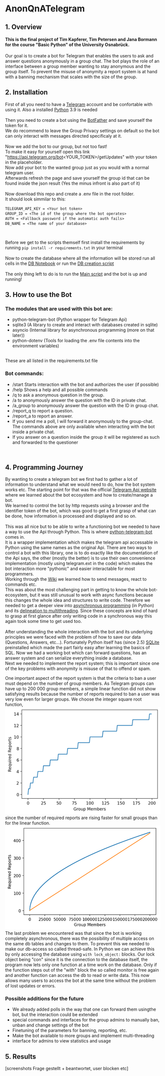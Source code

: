# AnonQnATelegram

## 1. Overview
#### This is the final project of Tim Kapferer, Tim Petersen and Jana Bormann for the course "Basic Python" of the University Osnabrück. <br>
Our goal is to create a bot for Telegram that enables the users to ask and answer questions anonymously in a group chat.
The bot plays the role of an interface between a group member wanting to stay anonymous and the group itself.
To prevent the misuse of anonymity a report system is at hand with a banning mechanism that scales with the size of the group.

## 2. Installation 

First of all you need to have a [Telegram](https://telegram.org/) account and be confortable with using it.
Also a installed [Python](https://python.org) 3.9 is needed<br>  <br>
Then you need to create a bot using the [BotFather](https://core.telegram.org/bots) and save yourself the token for it. <br>
We do recommend to leave the Group Privacy settings on default so the bot can only interact with messages directed specificaly at it. <br> <br>
Now we add the bot to our group, but not too fast! <br>
To make it easy for yourself open this link "https://api.telegram.org/bot<YOUR_TOKEN>/getUpdates" with your token in the placeholder.<br>
Now add your bot to the wanted group just as you would with a normal telegram user. <br>
Afterwards refresh the page and save yourself the group id that can be found inside the json result (Yes the minus infront is also part of it) <br> <br>
Now download this repo and create a .env file in the root folder. <br>
It should look simmilar to this: <br>
```
TELEGRAM_API_KEY = <Your bot token>
GROUP_ID = <The id of the group where the bot operates>
AUTH = <Fallback password if the automatic auth fails>
DB_NAME = <The name of your database>
```
<br>

Before we get to the scripts themself first install the requirements by running ```pip install -r requirements.txt``` in your terminal <br> <br>
Now to create the database where all the information will be stored run all cells in the [DB Notebook](db_management.ipynb) or run the [DB creation script](create_db.py) <br><br>
The only thing left to do is to run the [Main script](main.py) and the bot is up and running!

## 3. How to use the Bot
### The modules that are used with this bot are: <br>
- python-telegram-bot (Python wrapper for Telegram Api)
- sqlite3 (A library to create and interact with databases created in sqlite)
- asyncio (Internal library for asynchronous programming (more on that later))
- python-dotenv (Tools for loading the .env file contents into the environment variables)
<br>
These are all listed in the requirements.txt file <br>

### Bot commands:
- /start Starts interaction with the bot and authorizes the user (if possible)
- /help Shows a help and all possible commands
- /q <Question> to ask a anonymous question in the group.
- /a <Question-ID> <Answer> to anonymously answer the question with the ID in private chat.
- /a_group <Question-ID> <Answer> to anonymously answer the question with the ID in group chat.
- /report_q <Question-ID> <Reason> to report a question.
- /report_a <Answer-ID> <Reason> to report an answer.
- If you send me a poll, I will forward it anonymously to the group-chat.
The commands above are only available when interacting with the bot inside a private chat.
- If you answer on a question inside the group it will be registered as such and forwarded to the questioner
<br>

## 4. Programming Journey

By wanting to create a telegram bot we first had to gather a lot of information to understand what we would need to do, how the bot system works etc. The starting point for that was the official [Telegram Api website](https://core.telegram.org/bots/api) where we learned about the bot ecosystem and how to create/manage a bot. <br>
We learned to control the bot by http requests using a browser and the identifier token of the bot, which was good to get a first grasp of what can be done, how information is processed and displayed and so on. <br> <br>
This was all nice but to be able to write a functioning bot we needed to have a way to use the Api through Python. This is where [python-telegram-bot](https://python-telegram-bot.org/) comes in. <br>
It is a wrapper implementation which makes the telegram api accessable in Python using the same names as the original Api. There are two ways to control a bot with this library, one is to do exactly like the documentation of the Api says, the other (mostly the better) is to use their own convenience implementation (mostly using telegram.ext in the code) which makes the bot interaction more "pythonic" and easier interactable for most programmers. <br>
Working through the [Wiki](https://github.com/python-telegram-bot/python-telegram-bot/wiki/) we learned how to send messages, react to commands etc. <br>
This was about the most challenging part in getting to know the whole bot-ecosystem, but it was still unusual to work with async functions because this changes the whole idea and structures to write code. Therefore we needed to get a deeper view into [asynchronous programming](https://youtu.be/t5Bo1Je9EmE) (in Python) and its [delineation to multithreading](https://stackoverflow.com/questions/34680985/what-is-the-difference-between-asynchronous-programming-and-multithreading). Since these concepts are kind of hard to grasp at first glance after only writing code in a synchronous way this again took some time to get used too. <br><br>
After understanding the whole interaction with the bot and its underlying principles we were faced with the problem of how to save our data (Questions, Answers, etc...). Fortunately Python itself has (since 2.5) [SQLite](https://towardsdatascience.com/do-you-know-python-has-a-built-in-database-d553989c87bd) preinstalled which made the part fairly easy after learning the basics of SQL. Now we had a working bot which can forward questions, has an answer system and can serialize everything inside a database. <br>
Next we needed to implement the report system; this is important since one of the key problems with anonymity is misuse of that to offend or spam.

One important aspect of the report system is that the criteria to ban a user must depend on the number of group members. As Telegram groups can have up to 200 000 group members, a simple linear function did not show satisfying results because the number of reports required to ban a user was very low even for larger groups. We choose the integer square root function,
![isqrt_function](pictures/step_function.jpeg) since the number of required reports are rising faster for small groups than for the linear function. ![sqrt_vs_linear](pictures/linear_vs_sqrt.jpeg)
<br>
The last problem we encountered was that since the bot is working completely asynchronous, there was the possibility of multiple access on the same db tables and changes to them. To prevent this we needed to make our db-access so called thread-safe. In Python we can achieve this by only accessing the database using ```with lock_object:``` blocks. Our lock object being "con" since it is the connection to the database itself, the program now lets only one function at a time work on the database. Only if the function steps out of the "with" block the so called monitor is free again and another function can access the db to read or write data. This now allows many users to access the bot at the same time without the problem of lost updates or errors.



### Possible additions for the future
- We already added polls in the way that one can forward them usingthe bot, but the interaction could be extended
- special commands and interfaces for the group admins to manually ban, unban and change settings of the bot
- Finetuning of the parameters for banning, reporting, etc.
- Make the bot available to more groups and implement multi-threading
- interface for admins to view statistics and usage

## 5. Results
[screenshots Frage gestellt + beantwortet, user blocken etc]
